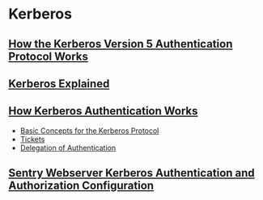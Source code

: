 # Kerberos

## [How the Kerberos Version 5 Authentication Protocol Works](https://technet.microsoft.com/en-us/library/cc772815(v=ws.10).aspx)

## [Kerberos Explained](https://msdn.microsoft.com/en-us/library/bb742516.aspx)

## [How Kerberos Authentication Works](https://technet.microsoft.com/en-us/library/cc961964.aspx)
- [Basic Concepts for the Kerberos Protocol](https://technet.microsoft.com/en-us/library/cc961976.aspx)
- [Tickets](https://technet.microsoft.com/en-us/library/cc961966.aspx)
- [Delegation of Authentication](https://technet.microsoft.com/en-us/library/cc961964.aspx)

## [Sentry Webserver Kerberos Authentication and Authorization Configuration](https://cwiki.apache.org/confluence/display/SENTRY/Sentry+Webserver+Kerberos+Authentication+and+Authorization+Configuration)
